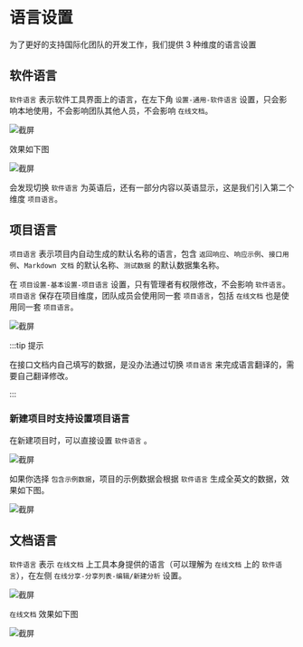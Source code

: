 # 语言设置

为了更好的支持国际化团队的开发工作，我们提供 3 种维度的语言设置

## 软件语言

`软件语言` 表示软件工具界面上的语言，在左下角 `设置-通用-软件语言` 设置，只会影响本地使用，不会影响团队其他人员，不会影响 `在线文档`。

![截屏](../../../assets/img/api-manage/language-1.png)

效果如下图

![截屏](../../../assets/img/api-manage/language-2.png)

会发现切换 `软件语言` 为英语后，还有一部分内容以英语显示，这是我们引入第二个维度 `项目语言`。

## 项目语言

`项目语言` 表示项目内自动生成的默认名称的语言，包含 `返回响应`、`响应示例`、`接口用例`、`Markdown 文档` 的默认名称、`测试数据` 的默认数据集名称。

在 `项目设置-基本设置-项目语言` 设置，只有管理者有权限修改，不会影响 `软件语言`。`项目语言` 保存在项目维度，团队成员会使用同一套 `项目语言`，包括 `在线文档` 也是使用同一套 `项目语言`。

![截屏](../../../assets/img/api-manage/language-3.png)

:::tip 提示

在接口文档内自己填写的数据，是没办法通过切换 `项目语言` 来完成语言翻译的，需要自己翻译修改。

:::

### 新建项目时支持设置项目语言

在新建项目时，可以直接设置 `软件语言` 。

![截屏](../../../assets/img/api-manage/language-4.png)

如果你选择 `包含示例数据`，项目的示例数据会根据 `软件语言` 生成全英文的数据，效果如下图。

![截屏](../../../assets/img/api-manage/language-5.png)

## 文档语言

`软件语言` 表示 `在线文档` 上工具本身提供的语言（可以理解为 `在线文档` 上的 `软件语言`），在左侧 `在线分享-分享列表-编辑/新建分析` 设置。

![截屏](../../../assets/img/api-manage/language-6.png)

`在线文档` 效果如下图

![截屏](../../../assets/img/api-manage/language-7.png)
